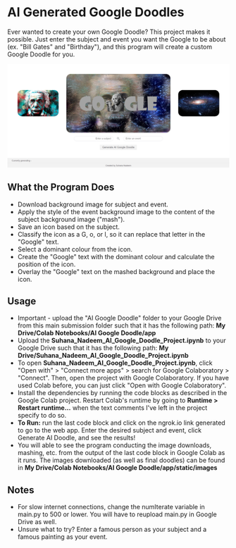 # AI Generated Google Doodles
Ever wanted to create your own Google Doodle? This project makes it possible. Just enter
the subject and event you want the Google to be about (ex. "Bill Gates" and "Birthday"),
and this program will create a custom Google Doodle for you.

<img src="Sample Doodles/Doodle6.png"/>

## What the Program Does
- Download background image for subject and event.
- Apply the style of the event background image to the content of the subject background image ("mash").
- Save an icon based on the subject.
- Classify the icon as a G, o, or l, so it can replace that letter in the "Google" text.
- Select a dominant colour from the icon.
- Create the "Google" text with the dominant colour and calculate the position of the icon.
- Overlay the "Google" text on the mashed background and place the icon.

## Usage
- Important - upload the "AI Google Doodle" folder to your Google Drive from this main submission folder such that it has the following path: **My Drive/Colab Notebooks/AI Google Doodle/app**
- Upload the **Suhana_Nadeem_AI_Google_Doodle_Project.ipynb** to your Google Drive such that it has the following path: **My Drive/Suhana_Nadeem_AI_Google_Doodle_Project.ipynb**
- To open **Suhana_Nadeem_AI_Google_Doodle_Project.ipynb**, click "Open with" > "Connect more apps" > search for Google Colaboratory > "Connect". Then, open the project with Google Colaboratory. If you have used Colab before, you can just click "Open with Google Colaboratory".
- Install the dependencies by running the code blocks as described in the Google Colab project. Restart Colab's runtime by going to **Runtime > Restart runtime...** when the text comments I've left in the project specify to do so.
- **To Run:** run the last code block and click on the ngrok.io link generated to go to the web app. Enter the desired subject and event, click Generate AI Doodle, and see the results!
- You will able to see the program conducting the image downloads, mashing, etc. from the output of the last code block in Google Colab as it runs. The images downloaded (as well as final doodles) can be found in **My Drive/Colab Notebooks/AI Google Doodle/app/static/images**

## Notes
- For slow internet connections, change the numIterate variable in main.py to 500 or lower. You will have to reupload main.py in Google Drive as well.
- Unsure what to try? Enter a famous person as your subject and a famous painting as your event.
